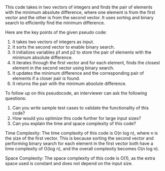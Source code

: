 This code takes in two vectors of integers and finds the pair of elements with the minimum absolute difference, where one element is from the first vector and the other is from the second vector. It uses sorting and binary search to efficiently find the minimum difference.

Here are the key points of the given pseudo code:
1. It takes two vectors of integers as input.
2. It sorts the second vector to enable binary search.
3. It initializes variables p1 and p2 to store the pair of elements with the minimum absolute difference.
4. It iterates through the first vector and for each element, finds the closest element in the second vector using binary search.
5. It updates the minimum difference and the corresponding pair of elements if a closer pair is found.
6. It returns the pair with the minimum absolute difference.

To follow up on this pseudocode, an interviewer can ask the following questions:
1. Can you write sample test cases to validate the functionality of this code?
2. How would you optimize this code further for large input sizes?
3. Can you explain the time and space complexity of this code?

Time Complexity: The time complexity of this code is O(n log n), where n is the size of the first vector. This is because sorting the second vector and performing binary search for each element in the first vector both have a time complexity of O(log n), and the overall complexity becomes O(n log n).

Space Complexity: The space complexity of this code is O(1), as the extra space used is constant and does not depend on the input size.